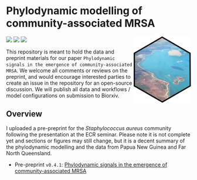 # Phylodynamic modelling of community-associated MRSA 

<a href='https://github.com/esteinig'><img src='docs/logo.png' align="right" height="180" /></a>

![](https://img.shields.io/badge/lang-nextflow-black.svg)
![](https://img.shields.io/badge/version-0.1.0-purple.svg)
![](https://img.shields.io/badge/biorxiv-v1-blue.svg)

This repository is meant to hold the data and preprint materials for our paper `Phylodynamic signals in the emergence of community-associated MRSA`. We welcome all comments or reviews on the preprint, and would encourage interested parties to create an issue in the repository for an open-source discussion. We will publish all data and workflows / model configurations on submission to Biorxiv.

## Overview 

I uploaded a pre-preprint for the *Staphylococcus aureus* community following the presentation at the ECR seminar. Please note it is not complete yet and sections or figures may still change, but it is a decent summary of the phylodynamic modelling and the data from Papua New Guinea and Far North Queensland.

* Pre-preprint `v0.4.1`: [Phylodynamic signals in the emergence of community-associated MRSA]()
